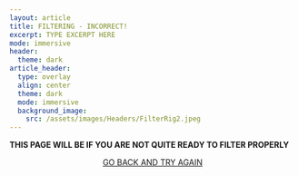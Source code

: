 ```yaml
---
layout: article
title: FILTERING - INCORRECT!
excerpt: TYPE EXCERPT HERE
mode: immersive
header:
  theme: dark
article_header:
  type: overlay
  align: center
  theme: dark
  mode: immersive
  background_image:
    src: /assets/images/Headers/FilterRig2.jpeg
---
```


**THIS PAGE WILL BE IF YOU ARE NOT QUITE READY TO FILTER PROPERLY**


<p align="center">
<a class="button button--outline-primary button--pill" href="Supplies1">GO BACK AND TRY AGAIN</a></p>